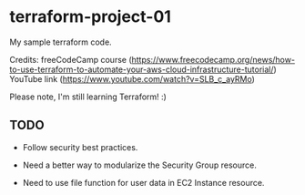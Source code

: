 # terraform-project-01
My sample terraform code.

Credits:
freeCodeCamp course (https://www.freecodecamp.org/news/how-to-use-terraform-to-automate-your-aws-cloud-infrastructure-tutorial/)
YouTube link (https://www.youtube.com/watch?v=SLB_c_ayRMo)

Please note, I'm still learning Terraform! :)

## TODO
* Follow security best practices.
 
* Need a better way to modularize the Security Group resource.
 
* Need to use file function for user data in EC2 Instance resource.
